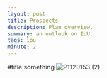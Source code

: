 ```yaml
---
layout: post
title: Prospects
description: Plan overview.
summary: an outlook on IoU.
tags: iou
minute: 2
---
```

#title
something
![P1120153 (2)](https://user-images.githubusercontent.com/62580419/123011879-88129480-d3c1-11eb-8d21-0aa870d4858b.JPG)
